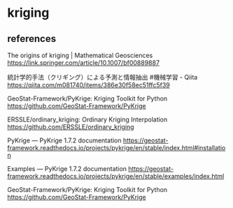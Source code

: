 # kriging

##  references
The origins of kriging | Mathematical Geosciences
https://link.springer.com/article/10.1007/bf00889887

統計学的手法（クリギング）による予測と情報抽出 #機械学習 - Qiita
https://qiita.com/m081740/items/386e30f58ec51ffc5f39

GeoStat-Framework/PyKrige: Kriging Toolkit for Python
https://github.com/GeoStat-Framework/PyKrige

ERSSLE/ordinary_kriging: Ordinary Kriging Interpolation
https://github.com/ERSSLE/ordinary_kriging

PyKrige — PyKrige 1.7.2 documentation
https://geostat-framework.readthedocs.io/projects/pykrige/en/stable/index.html#installation


Examples — PyKrige 1.7.2 documentation
https://geostat-framework.readthedocs.io/projects/pykrige/en/stable/examples/index.html

GeoStat-Framework/PyKrige: Kriging Toolkit for Python
https://github.com/GeoStat-Framework/PyKrige
